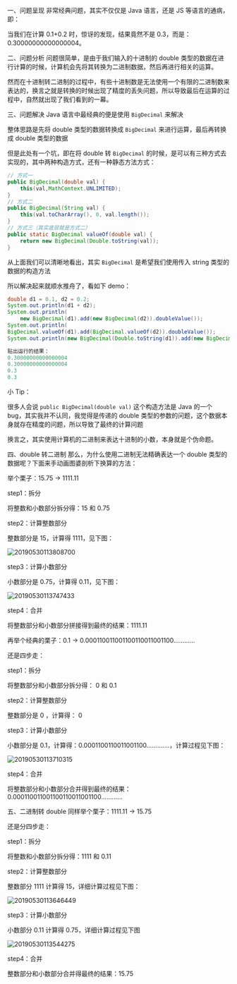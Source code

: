 一、问题呈现
非常经典问题，其实不仅仅是 Java 语言，还是 JS 等语言的通病，即：

当我们在计算 0.1+0.2 时，惊讶的发现，结果竟然不是 0.3，而是：0.30000000000000004。

二、问题分析
问题很简单，是由于我们输入的十进制的 double 类型的数据在进行计算的时候，计算机会先将其转换为二进制数据，然后再进行相关的运算。

然而在十进制转二进制的过程中，有些十进制数是无法使用一个有限的二进制数来表达的，换言之就是转换的时候出现了精度的丢失问题，所以导致最后在运算的过程中，自然就出现了我们看到的一幕。

三、问题解决
Java 语言中最经典的便是使用 `BigDecimal` 来解决

整体思路是先将 double 类型的数据转换成 `BigDecimal` 来进行运算，最后再转换成 double 类型的数据

但是此处有一个坑，即在将 double 转 `BigDecimal` 的时候，是可以有三种方式去实现的，其中两种构造方式，还有一种静态方法方式：

```java
// 方式一
public BigDecimal(double val) {
	this(val,MathContext.UNLIMITED);
}
// 方式二
public BigDecimal(String val) {
	this(val.toCharArray(), 0, val.length());
}
// 方式三（其实底层就是方式二）
public static BigDecimal valueOf(double val) {
	return new BigDecimal(Double.toString(val));
}
```

从上面我们可以清晰地看出，其实 `BigDecimal` 是希望我们使用传入 string 类型的数据的构造方法

所以解决起来就顺水推舟了，看如下 demo：

```java
double d1 = 0.1, d2 = 0.2;
System.out.println(d1 + d2);
System.out.println(
    new BigDecimal(d1).add(new BigDecimal(d2)).doubleValue());
System.out.println(
BigDecimal.valueOf(d1).add(BigDecimal.valueOf(d2)).doubleValue());
System.out.println(new BigDecimal(Double.toString(d1)).add(new BigDecimal(Double.toString(d2))).doubleValue());

贴出运行的结果：
0.30000000000000004
0.30000000000000004
0.3
0.3
```

小 Tip：

很多人会说 `public BigDecimal(double val)` 这个构造方法是 Java 的一个 bug，其实我并不认同，我觉得是传递的 double 类型的参数的问题，这个数据本身就存在精度的问题，所以导致了最终的计算问题

换言之，其实使用计算机的二进制来表达十进制的小数，本身就是个伪命题。

四、double 转二进制
那么，为什么使用二进制无法精确表达一个 double 类型的数据呢？下面来手动画图婆剖析下换算的方法：

举个栗子：15.75 -> 1111.11

step1：拆分

将整数和小数部分拆分得：15 和 0.75

step2：计算整数部分

整数部分是 15，计算得 1111，见下图：

![20190530113808700](Java/img/20190530113808700.png)

step3：计算小数部分

小数部分是 0.75，计算得 0.11，见下图：

![20190530113747433](Java/img/20190530113747433.png)

step4：合并

将整数部分和小数部分拼接得到最终的结果：1111.11

再举个经典的栗子：0.1 -> 0.000110011001100110011001100…………

还是四步走：

step1：拆分

将整数部分和小数部分拆分得： 0 和 0.1

step2：计算整数部分

整数部分是 0 ，计算得： 0

step3：计算小数部分

小数部分是 0.1，计算得：0.0001100110011001100………….，计算过程见下图：

![20190530113710315](Java/img/20190530113710315.png)

step4：合并

将整数部分和小数部分合并得到最终的结果：0.000110011001100110011001100…………

五、二进制转 double
同样举个栗子：1111.11 -> 15.75

还是分四步走：

step1：拆分

将整数和小数部分拆分得：1111 和 0.11

step2：计算整数部分

整数部分 1111 计算得 15，详细计算过程见下图：

![20190530113646449](Java/img/20190530113646449.png)

step3：计算小数部分

小数部分 0.11 计算得 0.75，详细计算过程见下图

![20190530113544275](Java/img/20190530113544275.png)

step4：合并

整数部分和小数部分合并得最终的结果：15.75